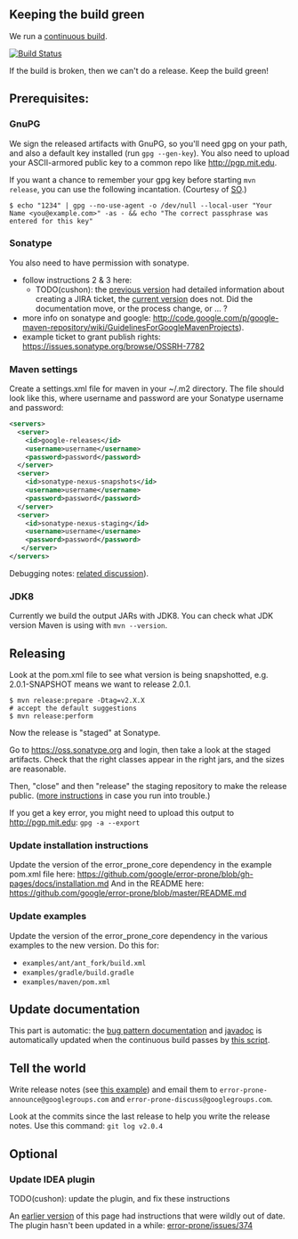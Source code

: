 ## Keeping the build green

We run a [continuous build](https://travis-ci.org/google/error-prone).

[![Build Status](https://travis-ci.org/google/error-prone.svg?branch=master)](https://travis-ci.org/google/error-prone)

If the build is broken, then we can't do a release. Keep the build green!

## Prerequisites:

### GnuPG

We sign the released artifacts with GnuPG, so you'll need gpg on your path, and also a default key installed (run `gpg --gen-key`). You also need to upload your ASCII-armored public key to a common repo like http://pgp.mit.edu.

If you want a chance to remember your gpg key before starting `mvn release`, you can use the following incantation. (Courtesy of [SO](http://stackoverflow.com/a/11484411).)

```
$ echo "1234" | gpg --no-use-agent -o /dev/null --local-user "Your Name <you@example.com>" -as - && echo "The correct passphrase was entered for this key"
```

### Sonatype

You also need to have permission with sonatype.

- follow instructions 2 & 3 here:
  - TODO(cushon): the [previous version](https://web.archive.org/web/20120405185706/https://docs.sonatype.org/display/repository/sonatype+oss+maven+repository+usage+guide) had detailed information about creating a JIRA ticket, the [current version](http://central.sonatype.org/pages/ossrh-guide.html) does not. Did the documentation move, or the process change, or ... ?
- more info on sonatype and google: http://code.google.com/p/google-maven-repository/wiki/GuidelinesForGoogleMavenProjects).
- example ticket to grant publish rights: 
https://issues.sonatype.org/browse/OSSRH-7782

### Maven settings

Create a settings.xml file for maven in your ~/.m2 directory.  The file should look like this, where username and password are your Sonatype username and password:

```xml
<servers>
  <server>
    <id>google-releases</id>
    <username>username</username>
    <password>password</password>
  </server>
  <server>
    <id>sonatype-nexus-snapshots</id>
    <username>username</username>
    <password>password</password>
  </server>
  <server>
    <id>sonatype-nexus-staging</id>
    <username>username</username>
    <password>password</password>
   </server>
</servers>
```

Debugging notes: [related discussion](https://issues.sonatype.org/browse/OSSRH-3462?page=com.atlassian.jira.plugin.system.issuetabpanels:comment-tabpanel&focusedCommentId=162066#comment-162066)).
 
### JDK8

Currently we build the output JARs with JDK8. You can check what JDK version Maven is using with `mvn --version`.

## Releasing

Look at the pom.xml file to see what version is being snapshotted, e.g. 2.0.1-SNAPSHOT means we want to release 2.0.1.

    $ mvn release:prepare -Dtag=v2.X.X
    # accept the default suggestions
    $ mvn release:perform

Now the release is "staged" at Sonatype.

Go to https://oss.sonatype.org and login, then take a look at the staged artifacts. Check that the right classes appear in the right jars, and the sizes are reasonable.

Then, "close" and then "release" the staging repository to make the release public. ([more instructions](https://docs.sonatype.org/display/Repository/Sonatype+OSS+Maven+Repository+Usage+Guide#SonatypeOSSMavenRepositoryUsageGuide-8.ReleaseIt
) in case you run into trouble.)

If you get a key error, you might need to upload this output to http://pgp.mit.edu: `gpg -a --export`

### Update installation instructions

Update the version of the error_prone_core dependency in the example pom.xml file here:
https://github.com/google/error-prone/blob/gh-pages/docs/installation.md
And in the README here:
https://github.com/google/error-prone/blob/master/README.md

### Update examples

Update the version of the error_prone_core dependency in the various examples to the new version.  Do
this for:

* `examples/ant/ant_fork/build.xml`
* `examples/gradle/build.gradle`
* `examples/maven/pom.xml`

## Update documentation

This part is automatic: the [bug pattern documentation](http://errorprone.info/bugpatterns) and [javadoc](http://errorprone.info/api/latest) is automatically updated when the continuous build passes by [this script](https://github.com/google/error-prone/blob/master/util/generate-latest-docs.sh).

## Tell the world

Write release notes (see [this example](https://groups.google.com/d/msg/error-prone-announce/-f6Cv6jKvig/cFCdhYuC5lwJ)) and email them to `error-prone-announce@googlegroups.com` and `error-prone-discuss@googlegroups.com`.  

Look at the commits since the last release to help you write the release notes. Use this command: `git log v2.0.4`

## Optional

### Update IDEA plugin

TODO(cushon): update the plugin, and fix these instructions

An [earlier version](https://github.com/google/error-prone/wiki/Releasing/229bf30bb8da26dc745379dd313b197203050a7a) of this page had instructions that were wildly out of date. The plugin hasn't been updated in a while: [error-prone/issues/374](https://github.com/google/error-prone/issues/374)